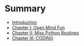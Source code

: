 # Summary

* [Introduction](README.md)
* [Chapter I: Open Mind Fun](chapter1.md)
* [Chapter II: Miss Python Routines](chapter2.md)
* [Chapter III: CODING](chapter3.md)

